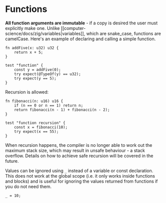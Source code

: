 # Functions

**All function arguments are immutable** - if a copy is desired the user must explicitly make one. Unlike [[computer-science/docs/zig/variables|variables]], which are snake_case, functions are camelCase. Here's an example of declaring and calling a simple function.

```zig
fn addFive(x: u32) u32 {    
	return x + 5;
}

test "function" {    
	const y = addFive(0);    
	try expect(@TypeOf(y) == u32);
	try expect(y == 5);
}
```

Recursion is allowed:

```zig
fn fibonacci(n: u16) u16 {
	if (n == 0 or n == 1) return n;
	return fibonacci(n - 1) + fibonacci(n - 2);
}
	
test "function recursion" {
	const x = fibonacci(10);    
	try expect(x == 55);
}
```

When recursion happens, the compiler is no longer able to work out the maximum stack size, which may result in unsafe behaviour - a stack overflow. Details on how to achieve safe recursion will be covered in the future.

Values can be ignored using `_` instead of a variable or const declaration. This does not work at the global scope (i.e. it only works inside functions and blocks) and is useful for ignoring the values returned from functions if you do not need them.

```zig
_ = 10;
```
